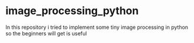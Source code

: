 # image_processing_python
In this repository i tried to implement some tiny image processing in python so the beginners will get is useful  
